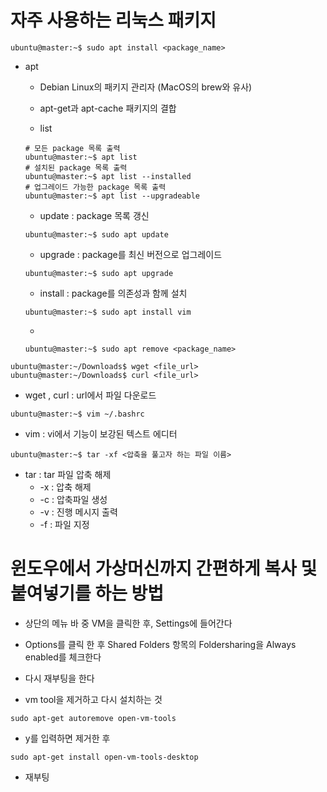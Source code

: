 # 자주 사용하는 리눅스 패키지
```
ubuntu@master:~$ sudo apt install <package_name>
```
* apt

  * Debian Linux의 패키지 관리자 (MacOS의 brew와 유사)

  * apt-get과 apt-cache 패키지의 결합

   * list
  ```
  # 모든 package 목록 출력
  ubuntu@master:~$ apt list
  # 설치된 package 목록 출력
  ubuntu@master:~$ apt list --installed
  # 업그레이드 가능한 package 목록 출력
  ubuntu@master:~$ apt list --upgradeable
  ```

  * update : package 목록 갱신
  ```
  ubuntu@master:~$ sudo apt update
  ```

  * upgrade : package를 최신 버전으로 업그레이드
   ```
   ubuntu@master:~$ sudo apt upgrade
  ```

  * install : package를 의존성과 함께 설치
   ```
   ubuntu@master:~$ sudo apt install vim
  ```
  
  * 
   ```
   ubuntu@master:~$ sudo apt remove <package_name>
  ```

```
ubuntu@master:~/Downloads$ wget <file_url>
ubuntu@master:~/Downloads$ curl <file_url>
```
* wget , curl : url에서 파일 다운로드
```
ubuntu@master:~$ vim ~/.bashrc
```
* vim : vi에서 기능이 보강된 텍스트 에디터
```
ubuntu@master:~$ tar -xf <압축을 풀고자 하는 파일 이름>
```
* tar : tar 파일 압축 해제
   * -x : 압축 해제
  * -c : 압축파일 생성
  * -v : 진행 메시지 출력
  * -f : 파일 지정

# 윈도우에서 가상머신까지 간편하게 복사 및 붙여넣기를 하는 방법
* 상단의 메뉴 바 중 VM을 클릭한 후, Settings에 들어간다
* Options를 클릭 한 후 Shared Folders 항목의 Foldersharing을 Always enabled를 체크한다
* 다시 재부팅을 한다

* vm tool을 제거하고 다시 설치하는 것
```
sudo apt-get autoremove open-vm-tools
```
* y를 입력하면 제거한 후
```
sudo apt-get install open-vm-tools-desktop
```
* 재부팅
